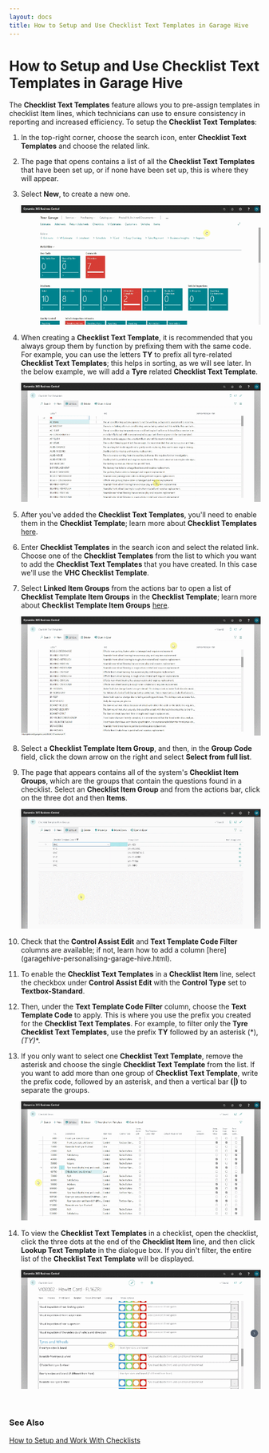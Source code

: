 ```yaml
---
layout: docs
title: How to Setup and Use Checklist Text Templates in Garage Hive
---
```


# How to Setup and Use Checklist Text Templates in Garage Hive

The **Checklist Text Templates** feature allows you to pre-assign templates in checklist Item lines, which technicians can use to ensure consistency in reporting and increased efficiency. To setup the **Checklist Text Templates**:
1. In the top-right corner, choose the search icon, enter **Checklist Text Templates** and choose the related link.
2. The page that opens contains a list of all the **Checklist Text Templates** that have been set up, or if none have been set up, this is where they will appear.
3. Select **New**, to create a new one.

   ![](media/garagehive-checklist-text-templates1.gif)

4. When creating a **Checklist Text Template**, it is recommended that you always group them by function by prefixing them with the same code. For example, you can use the letters **TY** to prefix all tyre-related **Checklist Text Templates**; this helps in sorting, as we will see later. In the below example, we will add a **Tyre** related **Checklist Text Template**.

   ![](media/garagehive-checklist-text-templates2.gif)

5. After you've added the **Checklist Text Templates**, you'll need to enable them in the **Checklist Template**; learn more about **Checklist Templates** [here](garagehive-checklist-how-to-create.html).
6. Enter **Checklist Templates** in the search icon and select the related link. Choose one of the **Checklist Templates** from the list to which you want to add the **Checklist Text Templates** that you have created. In this case we'll use the **VHC Checklist Template**. 
7. Select **Linked Item Groups** from the actions bar to open a list of **Checklist Template Item Groups** in the **Checklist Template**; learn more about **Checklist Template Item Groups** [here](garagehive-checklist-how-to-create.html).

   ![](media/garagehive-checklist-text-templates3.gif)

8. Select a **Checklist Template Item Group**, and then, in the **Group Code** field, click the down arrow on the right and select **Select from full list**.
9. The page that appears contains all of the system's **Checklist Item Groups**, which are the groups that contain the questions found in a checklist. Select an **Checklist Item Group** and from the actions bar, click on the three dot and then **Items**.

   ![](media/garagehive-checklist-text-templates4.gif)

10. Check that the **Control Assist Edit** and **Text Template Code Filter** columns are available; if not, learn how to add a column [here] (garagehive-personalising-garage-hive.html).
11. To enable the **Checklist Text Templates** in a **Checklist Item** line, select the checkbox under **Control Assist Edit** with the **Control Type** set to **Textbox-Standard**.
12. Then, under the **Text Template Code Filter** column, choose the **Text Template Code** to apply. This is where you use the prefix you created for the **Checklist Text Templates**. For example, to filter only the **Tyre Checklist Text Templates**, use the prefix **TY** followed by an asterisk (*), **(TY*)**. 
13. If you only want to select one **Checklist Text Template**, remove the asterisk and choose the single **Checklist Text Template** from the list. If you want to add more than one group of **Checklist Text Template**, write the prefix code, followed by an asterisk, and then a vertical bar **(|)** to separate the groups.

      ![](media/garagehive-checklist-text-templates5.gif)

14. To view the **Checklist Text Templates** in a checklist, open the checklist, click the three dots at the end of the **Checklist Item** line, and then click **Lookup Text Template** in the dialogue box. If you din't filter, the entire list of the **Checklist Text Template** will be displayed.

      ![](media/garagehive-checklist-text-templates6.gif)


<br>

### **See Also**
[How to Setup and Work With Checklists](garagehive-checklist-how-to-create.html)